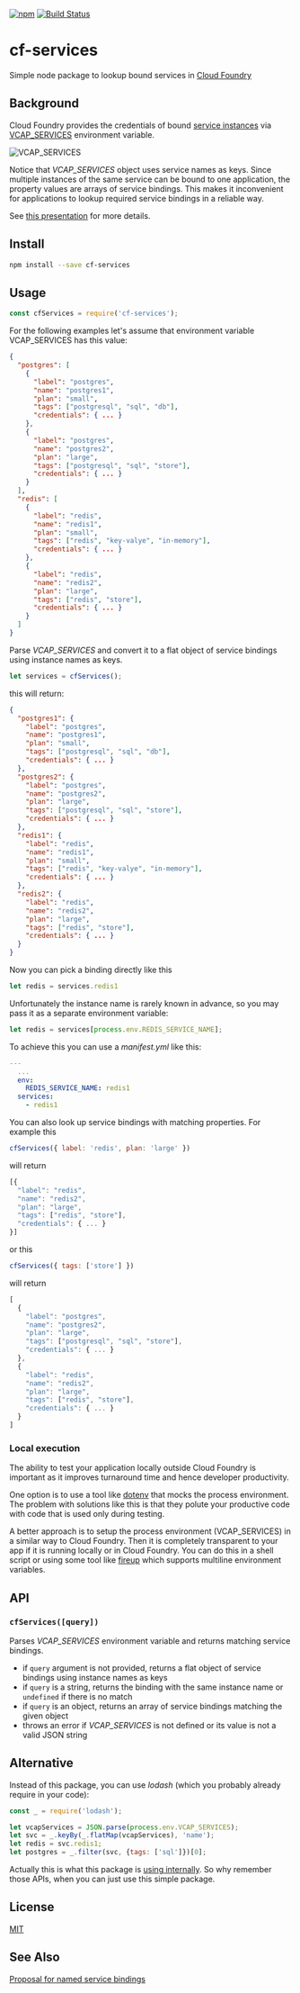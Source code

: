 [![npm](https://img.shields.io/npm/v/cf-services.svg)](https://www.npmjs.com/package/cf-services)
[![Build Status](https://travis-ci.org/dotchev/cf-services.svg?branch=master)](https://travis-ci.org/dotchev/cf-services)

# cf-services
Simple node package to lookup bound services in [Cloud Foundry]

## Background
Cloud Foundry provides the credentials of bound [service instances][2] via
[VCAP_SERVICES] environment variable.

![VCAP_SERVICES](VCAP_SERVICES.png)

Notice that *VCAP_SERVICES* object uses service names as keys.
Since multiple instances of the same service can be bound to one application,
the property values are arrays of service bindings.
This makes it inconvenient for applications to lookup required
service bindings in a reliable way.

See [this presentation][3] for more details.

## Install

```sh
npm install --save cf-services
```

## Usage
```js
const cfServices = require('cf-services');
```
For the following examples let's assume that environment variable VCAP_SERVICES has this value:
```json
{
  "postgres": [
    {
      "label": "postgres",
      "name": "postgres1",
      "plan": "small",
      "tags": ["postgresql", "sql", "db"],
      "credentials": { ... }
    },
    {
      "label": "postgres",
      "name": "postgres2",
      "plan": "large",
      "tags": ["postgresql", "sql", "store"],
      "credentials": { ... }
    }
  ],
  "redis": [
    {
      "label": "redis",
      "name": "redis1",
      "plan": "small",
      "tags": ["redis", "key-valye", "in-memory"],
      "credentials": { ... }
    },
    {
      "label": "redis",
      "name": "redis2",
      "plan": "large",
      "tags": ["redis", "store"],
      "credentials": { ... }
    }
  ]
}
```
Parse *VCAP_SERVICES* and convert it to a flat object of service bindings using instance names as keys.
```js
let services = cfServices();
```
this will return:
```json
{
  "postgres1": {
    "label": "postgres",
    "name": "postgres1",
    "plan": "small",
    "tags": ["postgresql", "sql", "db"],
    "credentials": { ... }
  },
  "postgres2": {
    "label": "postgres",
    "name": "postgres2",
    "plan": "large",
    "tags": ["postgresql", "sql", "store"],
    "credentials": { ... }
  },
  "redis1": {
    "label": "redis",
    "name": "redis1",
    "plan": "small",
    "tags": ["redis", "key-valye", "in-memory"],
    "credentials": { ... }
  },
  "redis2": {
    "label": "redis",
    "name": "redis2",
    "plan": "large",
    "tags": ["redis", "store"],
    "credentials": { ... }
  }
}
```
Now you can pick a binding directly like this
```js
let redis = services.redis1
```
Unfortunately the instance name is rarely known in advance, so you may pass it as a separate environment variable:
```js
let redis = services[process.env.REDIS_SERVICE_NAME];
```
To achieve this you can use a *manifest.yml* like this:
```yml
---
  ...
  env:
    REDIS_SERVICE_NAME: redis1
  services:
    - redis1
```
You can also look up service bindings with matching properties.
For example this
```js
cfServices({ label: 'redis', plan: 'large' }) 
```
will return
```js
[{
  "label": "redis",
  "name": "redis2",
  "plan": "large",
  "tags": ["redis", "store"],
  "credentials": { ... }
}]
```
or this
```js
cfServices({ tags: ['store'] }) 
```
will return
```js
[
  {
    "label": "postgres",
    "name": "postgres2",
    "plan": "large",
    "tags": ["postgresql", "sql", "store"],
    "credentials": { ... }
  },
  {
    "label": "redis",
    "name": "redis2",
    "plan": "large",
    "tags": ["redis", "store"],
    "credentials": { ... }
  }
]
```

### Local execution

The ability to test your application locally outside Cloud Foundry is important as it improves turnaround time and hence developer productivity.

One option is to use a tool like [dotenv] that mocks the process environment. The problem with solutions like this is that they polute your productive code with code that is used only during testing.

A better approach is to setup the process environment (VCAP_SERVICES) in a similar way to Cloud Foundry. Then it is completely transparent to your app if it is running locally or in Cloud Foundry. You can do this in a shell script or using some tool like [fireup] which supports multiline environment variables.

## API

### `cfServices([query])`
Parses *VCAP_SERVICES* environment variable and returns matching service bindings.
* if `query` argument is not provided, returns a flat object of service bindings using instance names as keys
* if `query` is a string, returns the binding with the same instance name or `undefined` if there is no match
* if `query` is an object, returns an array of service bindings matching the given object
* throws an error if *VCAP_SERVICES* is not defined or its value is not a valid JSON string

## Alternative 

Instead of this package, you can use *lodash* (which you probably already require in your code):
```js
const _ = require('lodash');

let vcapServices = JSON.parse(process.env.VCAP_SERVICES);
let svc = _.keyBy(_.flatMap(vcapServices), 'name');
let redis = svc.redis1;
let postgres = _.filter(svc, {tags: ['sql']})[0];
```
Actually this is what this package is [using internally](index.js).
So why remember those APIs, when you can just use this simple package.

## License
[MIT](LICENSE)

## See Also
[Proposal for named service bindings][4]

[Cloud Foundry]:https://www.cloudfoundry.org/
[VCAP_SERVICES]:https://docs.cloudfoundry.org/devguide/deploy-apps/environment-variable.html#VCAP-SERVICES
[dotenv]:https://www.npmjs.com/package/dotenv
[fireup]:https://github.com/dotchev/fireup
[2]:https://docs.cloudfoundry.org/devguide/services/
[3]:https://docs.google.com/presentation/d/1yCcZLyXGMAEGa3q-qZ6XIDR2zUD8jsYfjDNwjjY5yIs/edit?usp=sharing
[4]:https://github.com/dotchev/cf-named-binding
